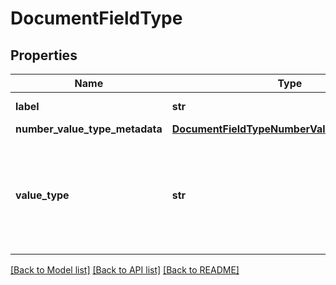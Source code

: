 # DocumentFieldType

## Properties
Name | Type | Description | Notes
------------ | ------------- | ------------- | -------------
**label** | **str** | Descriptive name of this field type. | 
**number_value_type_metadata** | [**DocumentFieldTypeNumberValueTypeMetadata**](DocumentFieldTypeNumberValueTypeMetadata.md) |  | [optional] 
**value_type** | **str** | The kind of value that can be submitted for this fieldType. It should be either ValueType_Number, ValueType_String, or ValueType_Photo. | 

[[Back to Model list]](../README.md#documentation-for-models) [[Back to API list]](../README.md#documentation-for-api-endpoints) [[Back to README]](../README.md)


